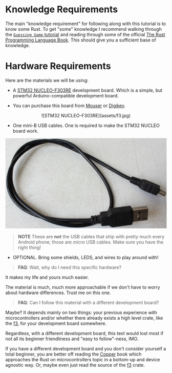 # Knowledge Requirements

The main "knowledge requirement" for following along with this tutorial is to
know some Rust. To get "some" knowledge I recommend walking through the
[`Guessing Game` tutorial](https://doc.rust-lang.org/book/guessing-game.html)
and reading through some of the official [The Rust Programming Language Book].
This should give you a sufficient base of knowledge.

[The Rust Programming Language Book]: https://doc.rust-lang.org/book

# Hardware Requirements

Here are the materials we will be using:

- A [STM32 NUCLEO-F303RE] development board. Which is a simple, but powerful
  Arduino-compatible development board.

[STM32 NUCLEO-F303RE]: http://www.st.com/en/evaluation-tools/nucleo-f303re.html
  - You can purchase this board from [Mouser][0] or [Digikey][1].

[0]: http://www.mouser.com/ProductDetail/STMicroelectronics/NUCLEO-F303RE/?qs=%2fha2pyFaduhMljemrTB2TiWNA%252b8NWaDxaSD%252bvQZGxBvfwZmOimB6MjCEAFnAFVgy
[1]: https://www.digikey.com/products/en?keywords=NUCLEO-F303RE

<p align="center">
![STM32 NUCLEO-F303RE](assets/f3.jpg)
</p>

- One mini-B USB cables. One is required to make the STM32 NUCLEO board
  work.

<p align="center">
<img title="mini-B USB cable" src="assets/usb-cable.jpg">
</p>

> **NOTE** These are **not** the USB cables that ship with pretty much every
> Android phone; those are *micro* USB cables. Make sure you have the right
> thing!

- OPTIONAL. Bring some shields, LEDS, and wires to play around with!

> **FAQ**: Wait, why do I need this specific hardware?

It makes my life and yours much easier.

The material is much, much more approachable if we don't have to worry about
hardware differences. Trust me on this one.

> **FAQ**: Can I follow this material with a different development board?

Maybe? It depends mainly on two things: your previous experience with
microcontrollers and/or whether there already exists a high level crate, like
the [f3], for your development board somewhere.

Regardless, with a different development board, this text would lost most if not
all its beginner friendliness and "easy to follow"-ness, IMO.

If you have a different development board and you don't consider yourself a
total beginner, you are better off reading the [Copper] book which approaches
the Rust on microcontrollers topic in a bottom-up and device agnostic way. Or,
maybe even just read the source of the [f3] crate.

[Copper]: https://japaric.github.io/copper
[f3]: https://github.com/japaric/f3
